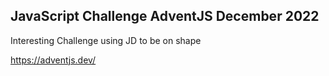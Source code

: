 ## JavaScript Challenge AdventJS December 2022

Interesting Challenge using JD to be on shape

https://adventjs.dev/